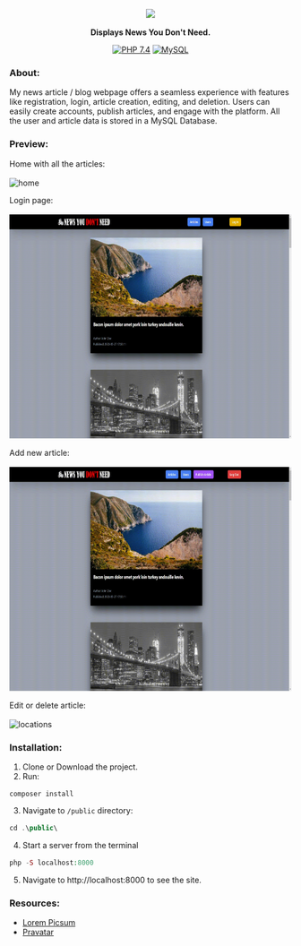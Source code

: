 <p align="center"><a href="https://laravel.com" target="_blank"><img src="https://i.ibb.co/9ryr3ky/forguthyb.png" width="400"></a></p>

<p align="center">
<span><strong>Displays News You Don't Need.</strong></span><br>
</p>
<p align="center">
<a href="https://www.php.net/"><img src="https://img.shields.io/badge/PHP-7.4-grey?labelColor=777BB4" alt="PHP 7.4"></a>
<a href="https://www.mysql.com/"><img src="https://img.shields.io/badge/-MySQL-4479A1?logo=mysql&logoColor=white" alt="MySQL"></a>
</p>


### About:

<p>My news article / blog webpage offers a seamless experience with
features like registration, login, article creation, editing, and deletion.
Users can easily create accounts, publish articles, and engage with the platform.
All the user and article data is stored in a MySQL Database.</p>


### Preview:

Home with all the articles: <br><br>
<img src="home.gif" alt="home" height="400" width="800">

Login page: <br><br>
<img src="login.gif" alt="singlearticle" height="400" width="800">

Add new article: <br><br>
<img src="add.gif" alt="locations" height="400" width="800">

Edit or delete article: <br><br>
<img src="edit-delete.gif" alt="locations" height="400" width="800">

### Installation:

1. Clone or Download the project.
2. Run:
````
composer install
````
3. Navigate to `/public` directory:
````php
cd .\public\
````
4. Start a server from the terminal
```php
php -S localhost:8000
```


5. Navigate to http://localhost:8000 to see the site.

### Resources:

* [Lorem Picsum](https://picsum.photos/)
* [Pravatar](https://pravatar.cc/)
